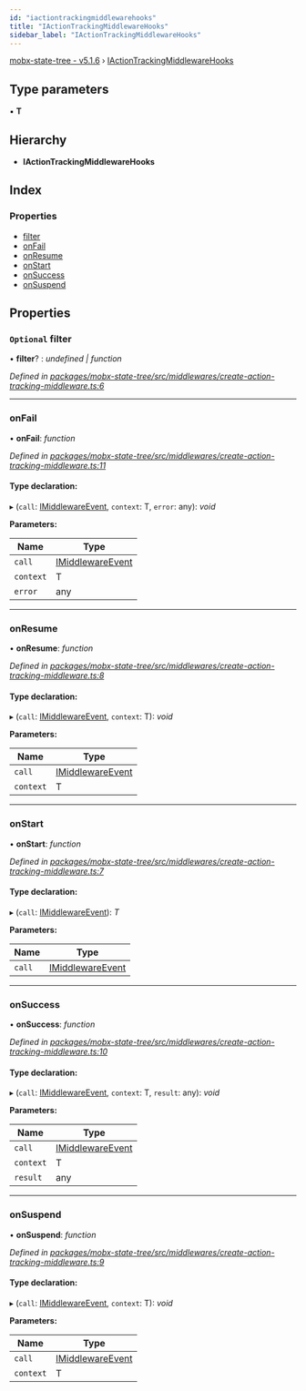 ```yaml
---
id: "iactiontrackingmiddlewarehooks"
title: "IActionTrackingMiddlewareHooks"
sidebar_label: "IActionTrackingMiddlewareHooks"
---
```


[mobx-state-tree - v5.1.6](../index.md) › [IActionTrackingMiddlewareHooks](iactiontrackingmiddlewarehooks.md)

## Type parameters

▪ **T**

## Hierarchy

* **IActionTrackingMiddlewareHooks**

## Index

### Properties

* [filter](iactiontrackingmiddlewarehooks.md#optional-filter)
* [onFail](iactiontrackingmiddlewarehooks.md#onfail)
* [onResume](iactiontrackingmiddlewarehooks.md#onresume)
* [onStart](iactiontrackingmiddlewarehooks.md#onstart)
* [onSuccess](iactiontrackingmiddlewarehooks.md#onsuccess)
* [onSuspend](iactiontrackingmiddlewarehooks.md#onsuspend)

## Properties

### `Optional` filter

• **filter**? : *undefined | function*

*Defined in [packages/mobx-state-tree/src/middlewares/create-action-tracking-middleware.ts:6](https://github.com/Slooowpoke/mobx-state-tree/blob/c1d1577f/packages/mobx-state-tree/src/middlewares/create-action-tracking-middleware.ts#L6)*

___

###  onFail

• **onFail**: *function*

*Defined in [packages/mobx-state-tree/src/middlewares/create-action-tracking-middleware.ts:11](https://github.com/Slooowpoke/mobx-state-tree/blob/c1d1577f/packages/mobx-state-tree/src/middlewares/create-action-tracking-middleware.ts#L11)*

#### Type declaration:

▸ (`call`: [IMiddlewareEvent](imiddlewareevent.md), `context`: T, `error`: any): *void*

**Parameters:**

Name | Type |
------ | ------ |
`call` | [IMiddlewareEvent](imiddlewareevent.md) |
`context` | T |
`error` | any |

___

###  onResume

• **onResume**: *function*

*Defined in [packages/mobx-state-tree/src/middlewares/create-action-tracking-middleware.ts:8](https://github.com/Slooowpoke/mobx-state-tree/blob/c1d1577f/packages/mobx-state-tree/src/middlewares/create-action-tracking-middleware.ts#L8)*

#### Type declaration:

▸ (`call`: [IMiddlewareEvent](imiddlewareevent.md), `context`: T): *void*

**Parameters:**

Name | Type |
------ | ------ |
`call` | [IMiddlewareEvent](imiddlewareevent.md) |
`context` | T |

___

###  onStart

• **onStart**: *function*

*Defined in [packages/mobx-state-tree/src/middlewares/create-action-tracking-middleware.ts:7](https://github.com/Slooowpoke/mobx-state-tree/blob/c1d1577f/packages/mobx-state-tree/src/middlewares/create-action-tracking-middleware.ts#L7)*

#### Type declaration:

▸ (`call`: [IMiddlewareEvent](imiddlewareevent.md)): *T*

**Parameters:**

Name | Type |
------ | ------ |
`call` | [IMiddlewareEvent](imiddlewareevent.md) |

___

###  onSuccess

• **onSuccess**: *function*

*Defined in [packages/mobx-state-tree/src/middlewares/create-action-tracking-middleware.ts:10](https://github.com/Slooowpoke/mobx-state-tree/blob/c1d1577f/packages/mobx-state-tree/src/middlewares/create-action-tracking-middleware.ts#L10)*

#### Type declaration:

▸ (`call`: [IMiddlewareEvent](imiddlewareevent.md), `context`: T, `result`: any): *void*

**Parameters:**

Name | Type |
------ | ------ |
`call` | [IMiddlewareEvent](imiddlewareevent.md) |
`context` | T |
`result` | any |

___

###  onSuspend

• **onSuspend**: *function*

*Defined in [packages/mobx-state-tree/src/middlewares/create-action-tracking-middleware.ts:9](https://github.com/Slooowpoke/mobx-state-tree/blob/c1d1577f/packages/mobx-state-tree/src/middlewares/create-action-tracking-middleware.ts#L9)*

#### Type declaration:

▸ (`call`: [IMiddlewareEvent](imiddlewareevent.md), `context`: T): *void*

**Parameters:**

Name | Type |
------ | ------ |
`call` | [IMiddlewareEvent](imiddlewareevent.md) |
`context` | T |
